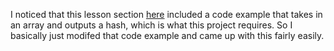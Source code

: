 I noticed that this lesson section [here](https://www.theodinproject.com/lessons/ruby-basic-enumerable-methods#the-reduce-method) included a code example that takes in an array and outputs a hash, which is what this project requires. So I basically just modifed that code example and came up with this fairly easily.